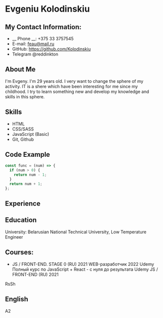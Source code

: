 # Evgeniu Kolodinskiu
## My Contact Information:
* __ Phone __: +375 33 3757545
* E-mail: feau@mail.ru
* GitHub: https://github.com/Kolodinskiu
* Telegram @reddinkton
## About Me
I'm Evgeny. I'm 29 years old. I very want to change the sphere of my activity. IT is a shere which have been interesting for me since my childhood. I try to learn something new and develop my knowledge and skills in this sphere.

## Skills
* HTML
* CSS/SASS
* JavaScript (Basic)
* Git, Github

## Code Example
```javascript
const func = (num) => {
  if (num > 0) {
    return num - 1;
  }
  return num + 1;
};
```
## Experience
## Education
University: Belarusian National Technical University, Low Temperature Engineer
## Courses:
* JS / FRONT-END. STAGE 0 (RU) 2021
WEB-разработчик 2022 Udemy
Полный курс по JavaScript + React - с нуля до результата  Udemy
JS / FRONT-END (RU) 2021

RsSh

## English
A2